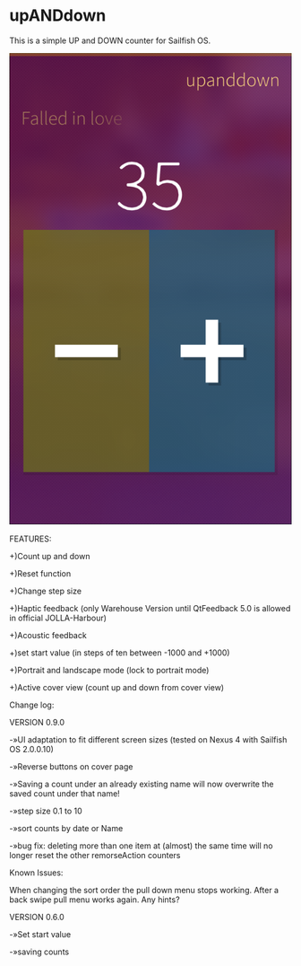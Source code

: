 upANDdown
=========
This is a simple UP and DOWN counter for Sailfish OS. 


![alt tag](https://github.com/mMjMm/upANDdown/blob/master/screenshots/nexus4screenshots/Screenshot-16-03-08-22-32-27.png)

FEATURES:

+)Count up and down 

+)Reset function

+)Change step size 

+)Haptic feedback (only Warehouse Version until QtFeedback 5.0 is allowed in official JOLLA-Harbour)

+)Acoustic feedback

+)set start value (in steps of ten between -1000 and +1000)

+)Portrait and landscape mode (lock to portrait mode)

+)Active cover view (count up and down from cover view)

Change log:

VERSION 0.9.0

-»UI adaptation to fit different screen sizes (tested on Nexus 4 with Sailfish OS 2.0.0.10)

-»Reverse buttons on cover page

-»Saving a count under an already existing name will now overwrite the saved count under that name!

-»step size 0.1 to 10

-»sort counts by date or Name 

-»bug fix: deleting more than one item at (almost) the same time will no longer reset the other remorseAction counters 

Known Issues:

When changing the sort order the pull down menu stops working. After a back swipe pull menu works again.
Any hints?

VERSION 0.6.0 

-»Set start value

-»saving counts



